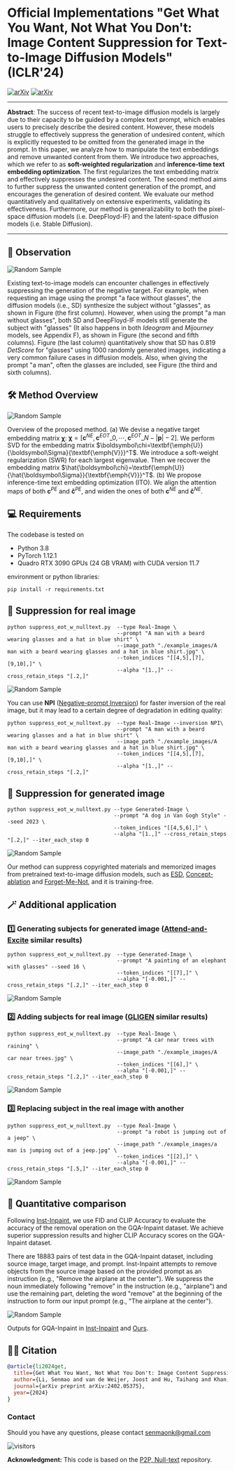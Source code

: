 # Official Implementations "Get What You Want, Not What You Don't: Image Content Suppression for Text-to-Image Diffusion Models" (ICLR'24)</sub>

[![arXiv](https://img.shields.io/badge/arXiv-SuppressEOT-<COLOR>.svg)](https://arxiv.org/abs/2402.05375) [![arXiv](https://img.shields.io/badge/paper-SuppressEOT-b31b1b.svg)](https://arxiv.org/pdf/2402.05375.pdf)

[//]: # (**Get What You Want, Not What You Don't: Image Content Suppression for Text-to-Image Diffusion Models**<br>)
<hr />

**Abstract**: The success of recent text-to-image diffusion models is largely due to their capacity to be guided by a complex text prompt, which enables users to precisely describe the desired content. However, these models struggle to effectively suppress the generation of undesired content, which is explicitly requested to be omitted from the generated image in the prompt. In this paper, we analyze how to manipulate the text embeddings and remove unwanted content from them. We introduce two approaches, which we refer to as **soft-weighted regularization** and **inference-time text embedding optimization**. The first regularizes the text embedding matrix and effectively suppresses the undesired content. The second method aims to further suppress the unwanted content generation of the prompt, and encourages the generation of desired content. We evaluate our method quantitatively and qualitatively on extensive experiments, validating its effectiveness. Furthermore, our method is generalizability to both the pixel-space diffusion models (i.e. DeepFloyd-IF) and the latent-space diffusion models (i.e. Stable Diffusion).

<hr />

## 👀 Observation

![Random Sample](./docs/observation.jpg)

Existing text-to-image models can encounter challenges in effectively suppressing the generation of the negative target. For example, when requesting an image using the prompt "a face without glasses",  the diffusion models (i.e., SD) synthesize the subject without "glasses", as shown in Figure (the first column).  However, when using the prompt "a man without glasses", both SD and DeepFloyd-IF models still generate the subject with "glasses" (It also happens in both *Ideogram* and *Mijourney* models, see Appendix F),  as shown in Figure (the second and fifth columns).   Figure (the last column) quantitatively show that SD has 0.819 *DetScore* for "glasses" using 1000 randomly generated images, indicating a very common failure cases in diffusion models.  Also, when giving the prompt "a man", often the glasses are included, see Figure (the third and sixth columns).  

## 🛠️ Method Overview
<span id="method-overview"></span>

![Random Sample](./docs/overview.jpg)

Overview of the proposed method. (a) We devise  a negative target embedding matrix $\boldsymbol\chi$: $\boldsymbol\chi = [\boldsymbol{c}^{NE},\boldsymbol{c}^{EOT}\_0, \cdots, \boldsymbol{c}^{EOT}\_{N-{|\boldsymbol{p}|-2}}]$.  We perform SVD for the embedding matrix $\boldsymbol\chi=\textbf{\emph{U}}{\boldsymbol\Sigma}{\textbf{\emph{V}}}^T$. We introduce a soft-weight regularization (SWR) for each largest eigenvalue. Then  we recover the embedding matrix $\hat{\boldsymbol\chi}=\textbf{\emph{U}}{\hat{\boldsymbol\Sigma}}{\textbf{\emph{V}}}^T$. (b) We propose inference-time text embedding optimization (ITO).  We align the attention maps of both $\boldsymbol{c}^{PE}$ and  $\boldsymbol{\hat{c}}^{PE}$, and widen  the ones of  both $\boldsymbol{c}^{NE}$ and $\boldsymbol{\hat{c}}^{NE}$.

## 💻 Requirements
The codebase is tested on 
* Python 3.8
* PyTorch 1.12.1
* Quadro RTX 3090 GPUs (24 GB VRAM) with CUDA version 11.7

environment or python libraries:

```
pip install -r requirements.txt
```


## 🎊 Suppression for real image
```shell
python suppress_eot_w_nulltext.py  --type Real-Image \
                                   --prompt "A man with a beard wearing glasses and a hat in blue shirt" \
                                   --image_path "./example_images/A man with a beard wearing glasses and a hat in blue shirt.jpg" \
                                   --token_indices "[[4,5],[7],[9,10],]" \
                                   --alpha "[1.,]" --cross_retain_steps "[.2,]"
```
![Random Sample](./docs/supresseot_results.png)

You can use **NPI** ([Negative-prompt Inversion](https://arxiv.org/abs/2305.16807)) for faster inversion of the real image, but it may lead to a certain degree of degradation in editing quality:
```shell
python suppress_eot_w_nulltext.py  --type Real-Image --inversion NPI\
                                   --prompt "A man with a beard wearing glasses and a hat in blue shirt" \
                                   --image_path "./example_images/A man with a beard wearing glasses and a hat in blue shirt.jpg" \
                                   --token_indices "[[4,5],[7],[9,10],]" \
                                   --alpha "[1.,]" --cross_retain_steps "[.2,]"
```

## 🎊 Suppression for generated image
```shell
python suppress_eot_w_nulltext.py --type Generated-Image \
                                  --prompt "A dog in Van Gogh Style" --seed 2023 \
                                  --token_indices "[[4,5,6],]" \
                                  --alpha "[1.,]" --cross_retain_steps "[.2,]" --iter_each_step 0
```
![Random Sample](./docs/supresseot_results_gen.jpg)

Our method can suppress copyrighted materials and memorized images from pretrained text-to-image diffusion models, such as [ESD](https://arxiv.org/abs/2303.07345), [Concept-ablation](https://arxiv.org/abs/2303.13516) and [Forget-Me-Not](https://arxiv.org/abs/2303.17591), and it is training-free.

## 🪄 Additional application

### 1️⃣ Generating subjects for generated image ([Attend-and-Excite](https://arxiv.org/abs/2301.13826) similar results)

```
python suppress_eot_w_nulltext.py  --type Generated-Image \
                                   --prompt "A painting of an elephant with glasses" --seed 16 \
                                   --token_indices "[[7],]" \
                                   --alpha "[-0.001,]" --cross_retain_steps "[.2,]" --iter_each_step 0
```
![Random Sample](./docs/generating_subjects.jpg)

### 2️⃣ Adding subjects for real image ([GLIGEN](https://arxiv.org/abs/2301.07093) similar results)

```
python suppress_eot_w_nulltext.py  --type Real-Image \
                                   --prompt "A car near trees with raining" \
                                   --image_path "./example_images/A car near trees.jpg" \
                                   --token_indices "[[6],]" \
                                   --alpha "[-0.001,]" --cross_retain_steps "[.2,]" --iter_each_step 0
```
![Random Sample](./docs/adding_subjects.jpg)


### 3️⃣ Replacing subject in the real image with another

```
python suppress_eot_w_nulltext.py  --type Real-Image \
                                   --prompt "a robot is jumping out of a jeep" \
                                   --image_path "./example_images/a man is jumping out of a jeep.jpg" \
                                   --token_indices "[[2],]" \
                                   --alpha "[-0.001,]" --cross_retain_steps "[.5,]" --iter_each_step 0
```
![Random Sample](./docs/replacing_subjects.jpg)


## 📐 Quantitative comparison
Following [Inst-Inpaint](https://arxiv.org/abs/2304.03246), we use FID and CLIP Accuracy to evaluate the accuracy of the removal operation on the GQA-Inpaint dataset. We achieve superior suppression results and higher CLIP
Accuracy scores on the GQA-Inpaint dataset.

There are 18883 pairs of test data in the GQA-Inpaint dataset, including source image, target image, and prompt. Inst-Inpaint attempts to remove objects from the source image based on the provided prompt as an instruction (e.g., "Remove the airplane at the center"). We suppress the noun immediately following "remove" in the instruction (e.g., "airplane") and use the remaining part, deleting the word "remove" at the beginning of the instruction to form our input prompt (e.g., "The airplane at the center").

![Random Sample](./docs/GQA-Inpaint.jpg)

Outputs for GQA-Inpaint in [Inst-Inpaint](https://drive.google.com/file/d/1xBKNEcxjF5Hk4a_PrUmQqTe25Oz1qQMq/view?usp=sharing) and [Ours](https://drive.google.com/file/d/1mcd4mzTlbo4lHC6eEn36s1ZsmtWrbcyR/view?usp=sharing).


## 🤝🏻 Citation
<span id="citation"></span>

```bibtex
@article{li2024get,
  title={Get What You Want, Not What You Don't: Image Content Suppression for Text-to-Image Diffusion Models},
  author={Li, Senmao and van de Weijer, Joost and Hu, Taihang and Khan, Fahad Shahbaz and Hou, Qibin and Wang, Yaxing and Yang, Jian},
  journal={arXiv preprint arXiv:2402.05375},
  year={2024}
}
```


### Contact
Should you have any questions, please contact senmaonk@gmail.com

![visitors](https://visitor-badge.laobi.icu/badge?page_id=sen-mao/SuppressEOT)

**Acknowledgment:** This code is based on the [P2P, Null-text](https://github.com/google/prompt-to-prompt) repository. 